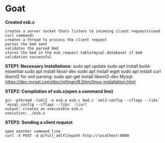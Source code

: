 # Goat

**Created esb.c**

	creates a server socket thats listens to incoming client requests(used curl command)
	creates a thread to process the client request
	parses the bmd sent
	validates the parsed bmd
	stores the bmd in the esb_request table(mysql database) if bmd validation successful

**STEP1: Necessary installations:**
	sudo apt update
	sudo apt install build-essential
	sudo apt install libssl-dev
	sudo apt install wget
	sudo apt install curl
	libxml2 for xml parsing: sudo apt-get install libxml2-dev
	Mysql: https://dev.mysql.com/doc/refman/8.0/en/linux-installation.html


**STEP2: Compilation of esb.c(open a command line)**

	gcc -pthread -lxml2 -o esb.o esb.c bmd.c `xml2-config --cflags --libs` `mysql_config --cflags --libs` -lcurl
	output: creates an executable esb.o
	execution: ./esb.o

**STEP3: Sending a client request**

	open another command line
	curl -X POST -d @/full_xmlfilepath http://localhost:8000

